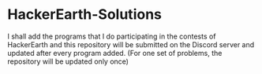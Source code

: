 # HackerEarth-Solutions
I shall add the programs that I do participating in the contests of HackerEarth and this repository will be submitted on the Discord server and updated after every program added. (For one set of problems, the repository will be updated only once)
